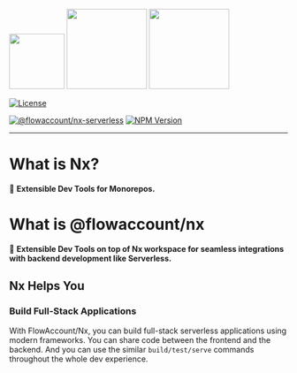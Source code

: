 <p float="left">
<img src="https://raw.githubusercontent.com/nrwl/nx/master/nx-logo.png" height="100">
<img src="https://angular.io/assets/images/logos/angular/angular.svg" height="145">
<!-- <img src="https://angular.io/generated/images/marketing/concept-icons/universal.png" height="120"> -->
<img src="https://miro.medium.com/max/900/1*dSqXPEWnNgUhEmCrjxRI4Q.png" height="145">
</p>

<div align="left">

[![License](https://img.shields.io/npm/l/@flowaccount/nx-serverless.svg?style=flat-square)]()

</div>

<div align="left">

[![@flowaccount/nx-serverless](https://img.shields.io/badge/%40flowaccount-nx--serverless-blue)](https://github.com/flowaccount/flowaccount-nx/tree/master/packages/serverless)
[![NPM Version](https://badge.fury.io/js/%40flowaccount%2Fnx.svg)](https://www.npmjs.com/@flowaccount/nx-serverless)

</div>

<hr>

# What is Nx?

🔎 **Extensible Dev Tools for Monorepos.**

# What is @flowaccount/nx

🔎 **Extensible Dev Tools on top of Nx workspace for seamless integrations with backend development like Serverless.**

## Nx Helps You

### Build Full-Stack Applications

With FlowAccount/Nx, you can build full-stack serverless applications using modern frameworks. You can share code between the frontend and the backend. And you can use the similar `build/test/serve` commands throughout the whole dev experience.

